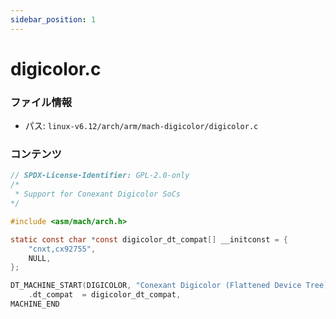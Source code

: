 ```yaml
---
sidebar_position: 1
---
```

# digicolor.c

### ファイル情報

- パス: `linux-v6.12/arch/arm/mach-digicolor/digicolor.c`

### コンテンツ

```c
// SPDX-License-Identifier: GPL-2.0-only
/*
 * Support for Conexant Digicolor SoCs
*/

#include <asm/mach/arch.h>

static const char *const digicolor_dt_compat[] __initconst = {
	"cnxt,cx92755",
	NULL,
};

DT_MACHINE_START(DIGICOLOR, "Conexant Digicolor (Flattened Device Tree)")
	.dt_compat	= digicolor_dt_compat,
MACHINE_END

```
